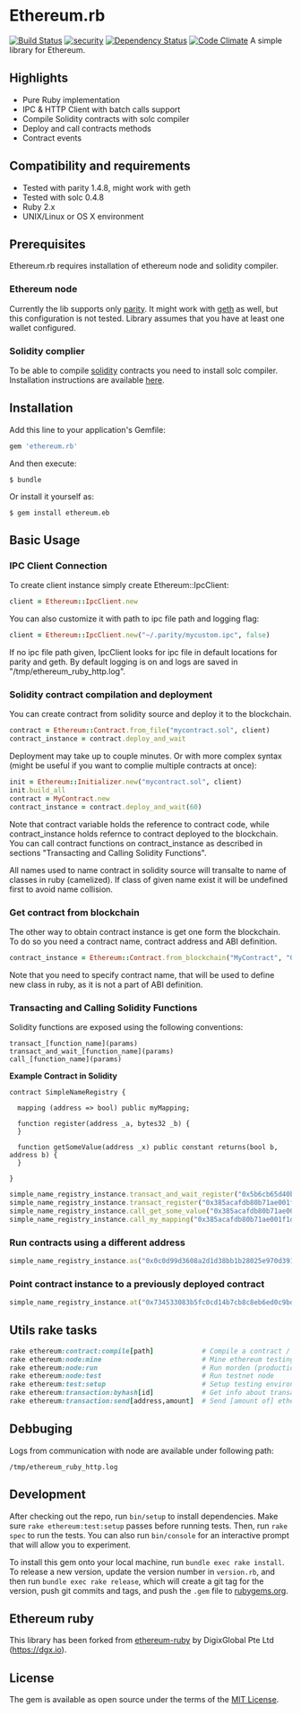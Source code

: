 # Ethereum.rb

[![Build Status](https://travis-ci.org/marekkirejczyk/ethereum.rb.svg?branch=master)](https://travis-ci.org/marekkirejczyk/ethereum.rb) [![security](https://hakiri.io/github/NullVoxPopuli/MetaHash/master.svg)](https://hakiri.io/github/NullVoxPopuli/MetaHash/master) [![Dependency Status](https://gemnasium.com/marekkirejczyk/ethereum.rb.svg)](https://gemnasium.com/marekkirejczyk/ethereum.rb) [![Code Climate](https://codeclimate.com/github/marekkirejczyk/ethereum.rb/badges/gpa.svg)](https://codeclimate.com/github/marekkirejczyk/ethereum.rb)
A simple library for Ethereum.

## Highlights

* Pure Ruby implementation
* IPC & HTTP Client with batch calls support
* Compile Solidity contracts with solc compiler
* Deploy and call contracts methods
* Contract events

## Compatibility and requirements

* Tested with parity 1.4.8, might work with geth
* Tested with solc 0.4.8
* Ruby 2.x
* UNIX/Linux or OS X environment

## Prerequisites

Ethereum.rb requires installation of ethereum node and solidity compiler.

### Ethereum node

Currently the lib supports only [parity](https://ethcore.io/parity.html). It might work with [geth](https://github.com/ethereum/go-ethereum/wiki/geth) as well, but this configuration is not tested. Library assumes that you have at least one wallet configured.

### Solidity complier

To be able to compile [solidity](https://github.com/ethereum/solidity) contracts you need to install solc compiler. Installation instructions are available [here](http://solidity.readthedocs.io/en/latest/installing-solidity.html).

## Installation

Add this line to your application's Gemfile:

```ruby
gem 'ethereum.rb'
```

And then execute:

    $ bundle

Or install it yourself as:

    $ gem install ethereum.eb

## Basic Usage

### IPC Client Connection

To create client instance simply create Ethereum::IpcClient:

```ruby
client = Ethereum::IpcClient.new
```

You can also customize it with path to ipc file path and logging flag:

```ruby
client = Ethereum::IpcClient.new("~/.parity/mycustom.ipc", false)
```

If no ipc file path given, IpcClient looks for ipc file in default locations for parity and geth.
By default logging is on and logs are saved in "/tmp/ethereum_ruby_http.log".


### Solidity contract compilation and deployment

You can create contract from solidity source and deploy it to the blockchain.

```ruby
contract = Ethereum::Contract.from_file("mycontract.sol", client)
contract_instance = contract.deploy_and_wait
```

Deployment may take up to couple minutes.
Or with more complex syntax (might be useful if you want to complie multiple contracts at once):

```ruby
init = Ethereum::Initializer.new("mycontract.sol", client)
init.build_all
contract = MyContract.new
contract_instance = contract.deploy_and_wait(60)
```

Note that contract variable holds the reference to contract code, while contract_instance holds refernce to contract deployed to the blockchain. You can call contract functions on contract_instance as described in sections "Transacting and Calling Solidity Functions".

All names used to name contract in solidity source will transalte to name of classes in ruby (camelized).
If class of given name exist it will be undefined first to avoid name collision. 

### Get contract from blockchain

The other way to obtain contract instance is get one form the blockchain. To do so you need a contract name, contract address and ABI definition.

```ruby
contract_instance = Ethereum::Contract.from_blockchain("MyContract", "0x01a4d1A62F01ED966646acBfA8BB0b59960D06dd ", abi, client)

```

Note that you need to specify contract name, that will be used to define new class in ruby, as it is not a part of ABI definition.

### Transacting and Calling Solidity Functions

Solidity functions are exposed using the following conventions: 

```
transact_[function_name](params) 
transact_and_wait_[function_name](params)  
call_[function_name](params)
```

**Example Contract in Solidity**
```
contract SimpleNameRegistry {

  mapping (address => bool) public myMapping;

  function register(address _a, bytes32 _b) {
  }

  function getSomeValue(address _x) public constant returns(bool b, address b) {
  }

}
```

```ruby
simple_name_registry_instance.transact_and_wait_register("0x5b6cb65d40b0e27fab87a2180abcab22174a2d45", "minter.contract.dgx")
simple_name_registry_instance.transact_register("0x385acafdb80b71ae001f1dbd0d65e62ec2fff055", "anthony@eufemio.dgx")
simple_name_registry_instance.call_get_some_value("0x385acafdb80b71ae001f1dbd0d65e62ec2fff055")
simple_name_registry_instance.call_my_mapping("0x385acafdb80b71ae001f1dbd0d65e62ec2fff055")
```

### Run contracts using a different address

```ruby
simple_name_registry_instance.as("0x0c0d99d3608a2d1d38bb1b28025e970d3910b1e1")
```

### Point contract instance to a previously deployed contract

```ruby
simple_name_registry_instance.at("0x734533083b5fc0cd14b7cb8c8eb6ed0c9bd184d3")
```

## Utils rake tasks

```ruby
rake ethereum:contract:compile[path]            # Compile a contract / Compile and deploy contract
rake ethereum:node:mine                         # Mine ethereum testing environment for ethereum node
rake ethereum:node:run                          # Run morden (production) node
rake ethereum:node:test                         # Run testnet node
rake ethereum:test:setup                        # Setup testing environment for ethereum node
rake ethereum:transaction:byhash[id]            # Get info about transaction
rake ethereum:transaction:send[address,amount]  # Send [amount of] ether to an account

```

## Debbuging
Logs from communication with node are available under following path:
```
/tmp/ethereum_ruby_http.log
```

## Development

After checking out the repo, run `bin/setup` to install dependencies. 
Make sure `rake ethereum:test:setup` passes before running tests.
Then, run `rake spec` to run the tests. You can also run `bin/console` for an interactive prompt that will allow you to experiment.

To install this gem onto your local machine, run `bundle exec rake install`. To release a new version, update the version number in `version.rb`, and then run `bundle exec rake release`, which will create a git tag for the version, push git commits and tags, and push the `.gem` file to [rubygems.org](https://rubygems.org).

## Ethereum ruby

This library has been forked from [ethereum-ruby](https://github.com/DigixGlobal/ethereum-ruby) by DigixGlobal Pte Ltd (https://dgx.io).

## License

The gem is available as open source under the terms of the [MIT License](http://opensource.org/licenses/MIT).

